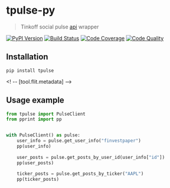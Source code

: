 # tpulse-py

> Tinkoff social pulse [api](https://www.tinkoff.ru/api/invest-gw/social/v1/) wrapper  

[![PyPI Version][pypi-image]][pypi-url]
[![Build Status][build-image]][build-url]
[![Code Coverage][coverage-image]][coverage-url]
[![Code Quality][quality-image]][quality-url]


<!-- Badges -->

[pypi-image]: https://img.shields.io/pypi/v/tpulse
[pypi-url]: https://pypi.org/project/tpulse/
[build-image]: https://github.com/meanother/tpulse-py/actions/workflows/build.yml/badge.svg
[build-url]: https://github.com/meanother/tpulse-py/actions/workflows/build.yml
[coverage-image]: https://codecov.io/gh/meanother/tpulse-py/branch/main/graph/badge.svg
[coverage-url]: https://codecov.io/gh/nameanotherlgeon/tpulse-py
[quality-image]: https://api.codeclimate.com/v1/badges/3130fa0ba3b7993fbf0a/maintainability
[quality-url]: https://codeclimate.com/github/meanother/tpulse-py


## Installation
```shell
pip install tpulse
```

<! -- [tool.flit.metadata] -->

## Usage example

```python
from tpulse import PulseClient
from pprint import pp


with PulseClient() as pulse:
    user_info = pulse.get_user_info("finvestpaper")
    pp(user_info)
    
    user_posts = pulse.get_posts_by_user_id(user_info["id"])
    pp(user_posts)
    
    ticker_posts = pulse.get_posts_by_ticker("AAPL")
    pp(ticker_posts)

```